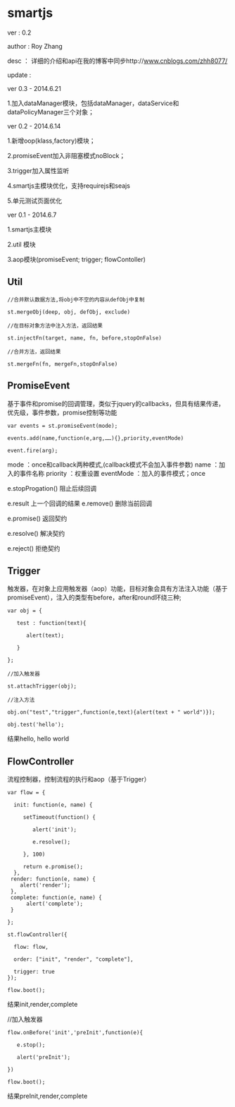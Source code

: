 # smartjs 

ver : 0.2

author : Roy Zhang 

desc ： 详细的介绍和api在我的博客中同步http://www.cnblogs.com/zhh8077/

update : 

ver 0.3 - 2014.6.21

  1.加入dataManager模块，包括dataManager，dataService和dataPolicyManager三个对象；

ver 0.2 - 2014.6.14

  1.新增oop(klass,factory)模块；

  2.promiseEvent加入非阻塞模式noBlock；

  3.trigger加入属性监听

  4.smartjs主模块优化，支持requirejs和seajs

  5.单元测试页面优化

ver 0.1 - 2014.6.7

  1.smartjs主模块

  2.util 模块

  3.aop模块(promiseEvent; trigger; flowContoller)


## Util
    //合并默认数据方法,将obj中不空的内容从defObj中复制

    st.mergeObj(deep, obj, defObj, exclude)

    //在目标对象方法中注入方法，返回结果

    st.injectFn(target, name, fn, before,stopOnFalse)

    //合并方法，返回结果

    st.mergeFn(fn, mergeFn,stopOnFalse)

## PromiseEvent 
基于事件和promise的回调管理，类似于jquery的callbacks，但具有结果传递，优先级，事件参数，promise控制等功能

    var events = st.promiseEvent(mode);

    events.add(name,function(e,arg,……){},priority,eventMode)

    event.fire(arg);

mode ：once和callback两种模式,(callback模式不会加入事件参数) name ：加入的事件名称 priority ：权重设置 eventMode ：加入的事件模式；once

e.stopProgation() 阻止后续回调 

e.result 上一个回调的结果 e.remove() 删除当前回调 

e.promise() 返回契约 

e.resolve() 解决契约 

e.reject() 拒绝契约

## Trigger 
触发器，在对象上应用触发器（aop）功能，目标对象会具有方法注入功能（基于promiseEvent），注入的类型有before，after和round环绕三种;

    var obj = {

       test : function(text){
       
          alert(text);
          
       }

    };

    //加入触发器

    st.attachTrigger(obj);

    //注入方法

    obj.on("test","trigger",function(e,text){alert(text + " world")});

    obj.test('hello');

结果hello, hello world

## FlowController
流程控制器，控制流程的执行和aop（基于Trigger）

    var flow = {
      
      init: function(e, name) {
     
         setTimeout(function() {
         
            alert('init');
            
            e.resolve();
            
         }, 100)
         
         return e.promise();
      },
     render: function(e, name) {
        alert('render');
     },
     complete: function(e, name) {
          alert('complete');
     }
     
    };

    st.flowController({

      flow: flow,
    
      order: ["init", "render", "complete"],
      
      trigger: true
    });

    flow.boot();

结果init,render,complete

//加入触发器

    flow.onBefore('init','preInit',function(e){

       e.stop();

       alert('preInit');

    })

    flow.boot();

结果preInit,render,complete
